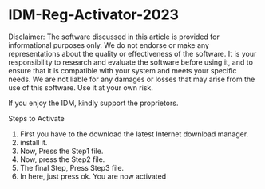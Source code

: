 # IDM-Reg-Activator-2023

Disclaimer: The software discussed in this article is provided for informational purposes only. We do not endorse or make any representations about the quality or effectiveness of the software. It is your responsibility to research and evaluate the software before using it, and to ensure that it is compatible with your system and meets your specific needs. We are not liable for any damages or losses that may arise from the use of this software. Use it at your own risk.

If you enjoy the IDM, kindly support the proprietors.

Steps to Activate
1. First you have to the download the latest Internet
download manager.
2. install it.
3. Now, Press the Step1 file.
4. Now, press the Step2 file.
5. The final Step, Press Step3 file.
6. In here, just press ok. You are now activated

